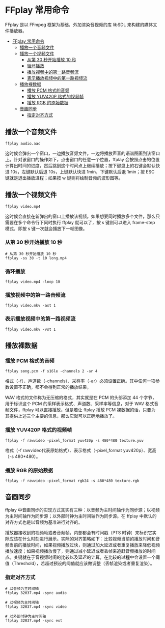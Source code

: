 # FFplay 常用命令

FFplay 是以 FFmpeg 框架为基础，外加渲染音视频的库 libSDL 来构建的媒体文件播放器。

- [FFplay 常用命令](#ffplay-常用命令)
  - [播放一个音频文件](#播放一个音频文件)
  - [播放一个视频文件](#播放一个视频文件)
    - [从第 30 秒开始播放 10 秒](#从第-30-秒开始播放-10-秒)
    - [循环播放](#循环播放)
    - [播放视频中的第一路音频流](#播放视频中的第一路音频流)
    - [表示播放视频中的第一路视频流](#表示播放视频中的第一路视频流)
  - [播放裸数据](#播放裸数据)
    - [播放 PCM 格式的音频](#播放-pcm-格式的音频)
    - [播放 YUV420P 格式的视频帧](#播放-yuv420p-格式的视频帧)
    - [播放 RGB 的原始数据](#播放-rgb-的原始数据)
  - [音画同步](#音画同步)
    - [指定对齐方式](#指定对齐方式)

## 播放一个音频文件

```shell
ffplay audio.aac
```

这时候会弹出一个窗口，一边播放音频文件，一边将播放声音的语谱图画到该窗口上。针对该窗口的操作如下，点击窗口的任意一个位置，ffplay 会按照点击的位置计算出时间的进度，然后跳到这个时间点上继续播放；按下键盘上的右键会默认快进 10s，左键默认后退 10s，上键默认快进 1min，下键默认后退 1min；按 ESC 键就是退出播放进程；如果按 w 键则将绘制音频的波形图等。

## 播放一个视频文件

```shell
ffplay video.mp4
```

这时候会直接在新弹出的窗口上播放该视频，如果想要同时播放多个文件，那么只需要在多个命令行下同时执行 ffplay 就可以了，按 s 键则可以进入 frame-step 模式，即按 s 键一次就会播放下一帧图像。

### 从第 30 秒开始播放 10 秒

```shell
# 从第 30 秒开始播放 10 秒
ffplay -ss 30 -t 10 long.mp4
```

### 循环播放

```shell
ffplay video.mp4 -loop 10
```

### 播放视频中的第一路音频流

```shell
ffplay video.mkv -ast 1
```

### 表示播放视频中的第一路视频流

```shell
ffplay video.mkv -vst 1
```

## 播放裸数据

### 播放 PCM 格式的音频

```shell
ffplay song.pcm -f s16le -channels 2 -ar 4
```

格式（-f）、声道数（-channels）、采样率（-ar）必须设置正确。其中任何一项参数设置不正确，都不会得到正常的播放结果。

WAV 格式的文件称为无压缩的格式，其实就是在 PCM 的头部添加 44 个字节，用于标识这个 PCM 的采样表示格式、声道数、采样率等信息，对于 WAV 格式音频文件，ffplay 可以直接播放，但是若让 ffplay 播放 PCM 裸数据的话，只要为其提供上述三个主要的信息，那么它就可以正确地播放了。

### 播放 YUV420P 格式的视频帧

```shell
ffplay -f rawvideo -pixel_format yuv420p -s 480*480 texture.yuv
```

格式（-f rawvideo代表原始格式）、表示格式（-pixel_format yuv420p）、宽高（-s 480*480）。

### 播放 RGB 的原始数据

```shell
ffplay -f rawvideo -pixel_format rgb24 -s 480*480 texture.rgb
```

## 音画同步

ffplay 中音画同步的实现方式其实有三种：以音频为主时间轴作为同步源；以视频为主时间轴作为同步源；以外部时钟为主时间轴作为同步源。在 ffplay 中默认的对齐方式也是以音频为基准进行对齐的。

播放器接收到的视频帧或者音频帧，内部都会有时间戳（PTS 时钟）来标识它实际应该在什么时刻进行展示。实际的对齐策略如下：比较视频当前的播放时间和音频当前的播放时间，如果视频播放过快，则通过加大延迟或者重复播放来降低视频播放速度；如果视频播放慢了，则通过减小延迟或者丢帧来追赶音频播放的时间点。关键就在于音视频时间的比较以及延迟的计算，在比较的过程中会设置一个阈值（Threshold），若超过预设的阈值就应该做调整（丢帧渲染或者重复渲染）。

### 指定对齐方式

```shell
# 以音频为主时间轴
ffplay 32037.mp4 -sync audio

# 以视频为主时间轴
ffplay 32037.mp4 -sync video

# 以外部时钟为主时间轴
ffplay 32037.mp4 -sync ext
```
